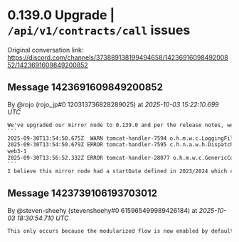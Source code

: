 # 0.139.0 Upgrade | `/api/v1/contracts/call` issues

Original conversation link: <https://discord.com/channels/373889138199494658/1423691609849200852/1423691609849200852>

## Message 1423691609849200852

By @rojo (rojo_jp#0 120313736828289025)
at *2025-10-03 15:22:10.699 UTC*

````txt
We've upgraded our mirror node to 0.139.0 and per the release notes, we ran into issues with /api/v1/contracts/call. I've reviewed the blog post but it's not clear how we can mitigate this issue. Sorry if I missed something but this is the issue we're running into the error below.
```
2025-09-30T13:54:50.675Z  WARN tomcat-handler-7594 o.h.m.w.c.LoggingFilter 172.27.151.62 POST /api/v1/contracts/call in 5 ms (mod=true): 500 FAIL_INVALID - ... 
2025-09-30T13:54:50.679Z ERROR tomcat-handler-7595 c.h.n.a.w.h.DispatchProcessor Possibly CATASTROPHIC failure - exception thrown while handling dispatch java.lang.IllegalStateException: Node rewards account AccountID[shardNum=0, realmNum=0, account=OneOf[kind=ACCOUNT_NUM, value=801]] does not exist
web3-1       
2025-09-30T13:56:52.332Z ERROR tomcat-handler-28077 o.h.m.w.c.GenericControllerAdvice Generic error:  com.hedera.node.app.spi.workflows.HandleException: FAIL_INVALID
```
I believe this mirror node had a startDate defined in 2023/2024 which could be relevant. We've rolled back to 0.138.0 with no issues.
````

## Message 1423739106193703012

By @steven-sheehy (stevensheehy#0 615965499989426184)
at *2025-10-03 18:30:54.710 UTC*

```txt
This only occurs because the modularized flow is now enabled by default in v0.139 as per the release notes breaking changes (https://github.com/hiero-ledger/hiero-mirror-node/releases/tag/v0.139.0). It also only occurs for your instance because you're running a partial mirror node without full state that does not contain account 0.0.801. We're actually already in the process of improving this to not fail for partial mirror nodes (https://github.com/hiero-ledger/hiero-mirror-node/releases/tag/v0.139.0)). Meanwhile to mitigate you can downgrade to 0.138, disabled modularized property, insert a dummy entry for 801 into the entity table, or wait for 0.141 with the fix.
```
